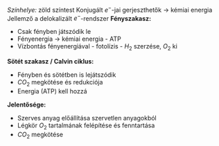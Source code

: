 *Színhelye:* zöld színtest
Konjugált $e^{-}$-jai gerjeszthetők → kémiai energia
Jellemző a delokalizált $e^-$-rendszer
**Fényszakasz:**
- Csak fényben játszódik le
- Fényenergia → kémiai energia - ATP
- Vízbontás fényenergiával - fotolízis - $H_2$ szerzése, $O_2$ ki

**Sötét szakasz / Calvin ciklus:**
- Fényben és sötétben is lejátszódik
- $CO_2$ megkötése és redukciója
- Energia (ATP) kell hozzá

**Jelentősége:**
- Szerves anyag előállítása szervetlen anyagokból
- Légkör $O_2$ tartalmának felépítése és fenntartása
- $CO_2$ megkötése